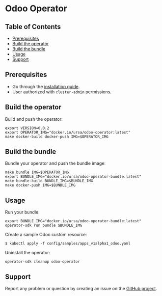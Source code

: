 # Odoo Operator

## Table of Contents
* [Prerequisites](#Prerequisites)
* [Build the operator](#Build-the-operator)
* [Build the bundle](#Build-the-bundle)
* [Usage](#Usage)
* [Support](#Support)

## Prerequisites

* Go through the [installation guide](https://sdk.operatorframework.io/docs/building-operators/ansible/installation).
* User authorized with `cluster-admin` permissions.

## Build the operator

Build and push the operator:
```shell
export VERSION=0.0.2
export OPERATOR_IMG="docker.io/ursa/odoo-operator:latest"
make docker-build docker-push IMG=$OPERATOR_IMG
```

## Build the bundle

Bundle your operator and push the bundle image:
```shell
make bundle IMG=$OPERATOR_IMG
export BUNDLE_IMG="docker.io/ursa/odoo-operator-bundle:latest"
make bundle-build BUNDLE_IMG=$BUNDLE_IMG
make docker-push IMG=$BUNDLE_IMG
```

## Usage

Run your bundle:
```shell
export BUNDLE_IMG="docker.io/ursa/odoo-operator-bundle:latest"
operator-sdk run bundle $BUNDLE_IMG
```

Create a sample Odoo custom resource:
```shell
$ kubectl apply -f config/samples/apps_v1alpha1_odoo.yaml
```

Uninstall the operator:
```shell
operator-sdk cleanup odoo-operator
```

## Support

Report any problem or question by creating an issue on the
[GitHub project](https://github.com/ursais/odoo-operator/issues).
